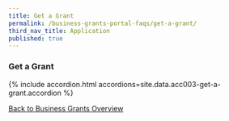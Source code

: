 ```yaml
---
title: Get a Grant
permalink: /business-grants-portal-faqs/get-a-grant/
third_nav_title: Application
published: true
---
```


### Get a Grant

{% include accordion.html accordions=site.data.acc003-get-a-grant.accordion %}

[Back to Business Grants Overview](/business-grants-portal/)